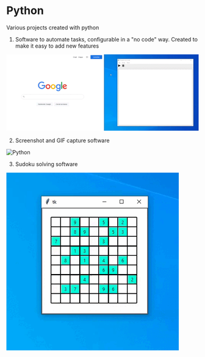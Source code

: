 # Python
Various projects created with python

1) Software to automate tasks, configurable in a "no code" way. Created to make it easy to add new features

![Python](projects/LowCode.gif)


2) Screenshot and GIF capture software

![Python](projects/Screen_Recorder.gif)


3) Sudoku solving software

![Python](projects/Sudoku.gif)
